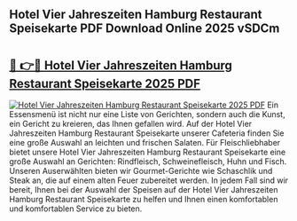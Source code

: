 ## Hotel Vier Jahreszeiten Hamburg Restaurant Speisekarte PDF Download Online 2025 vSDCm

# <h2><a href="http://gce7jx.nevu.top/?p=Hotel+Vier+Jahreszeiten+Hamburg+Restaurant+Speisekarte">🔗 👉🔴 Hotel Vier Jahreszeiten Hamburg Restaurant Speisekarte 2025 PDF</a></h2>

[![Hotel Vier Jahreszeiten Hamburg Restaurant Speisekarte 2025 PDF](https://i.imgur.com/dBaPXMq.png)](http://gce7jx.nevu.top/?p=Hotel+Vier+Jahreszeiten+Hamburg+Restaurant+Speisekarte)
Ein Essensmenü ist nicht nur eine Liste von Gerichten, sondern auch die Kunst, ein Gericht zu kreieren, das Ihnen gefallen wird. Auf der Hotel Vier Jahreszeiten Hamburg Restaurant Speisekarte unserer Cafeteria finden Sie eine große Auswahl an leichten und frischen Salaten. Für Fleischliebhaber bietet unsere Hotel Vier Jahreszeiten Hamburg Restaurant Speisekarte eine große Auswahl an Gerichten: Rindfleisch, Schweinefleisch, Huhn und Fisch. Unseren Auserwählten bieten wir Gourmet-Gerichte wie Schaschlik und Steak an, die auf einem alten Feuer zubereitet werden. In jedem Fall sind wir bereit, Ihnen bei der Auswahl der Speisen auf der Hotel Vier Jahreszeiten Hamburg Restaurant Speisekarte zu helfen und Ihnen einen komfortablen und komfortablen Service zu bieten.
